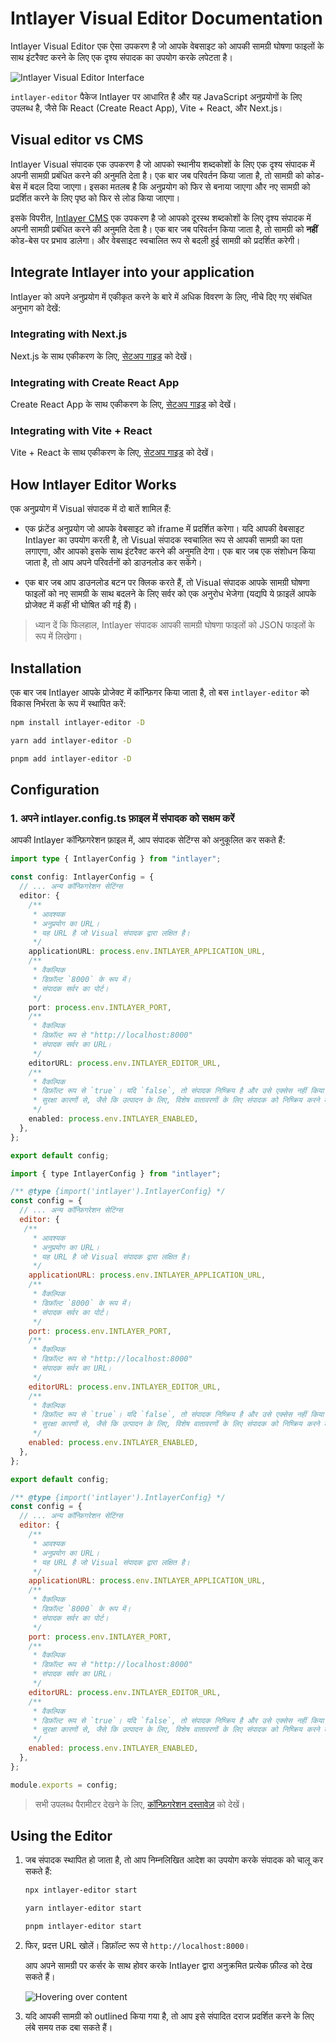 # Intlayer Visual Editor Documentation

Intlayer Visual Editor एक ऐसा उपकरण है जो आपके वेबसाइट को आपकी सामग्री घोषणा फाइलों के साथ इंटरैक्ट करने के लिए एक दृश्य संपादक का उपयोग करके लपेटता है।

![Intlayer Visual Editor Interface](https://github.com/aymericzip/intlayer/blob/main/docs/assets/visual_editor.gif)

`intlayer-editor` पैकेज Intlayer पर आधारित है और यह JavaScript अनुप्रयोगों के लिए उपलब्ध है, जैसे कि React (Create React App), Vite + React, और Next.js।

## Visual editor vs CMS

Intlayer Visual संपादक एक उपकरण है जो आपको स्थानीय शब्दकोशों के लिए एक दृश्य संपादक में अपनी सामग्री प्रबंधित करने की अनुमति देता है। एक बार जब परिवर्तन किया जाता है, तो सामग्री को कोड-बेस में बदल दिया जाएगा। इसका मतलब है कि अनुप्रयोग को फिर से बनाया जाएगा और नए सामग्री को प्रदर्शित करने के लिए पृष्ठ को फिर से लोड किया जाएगा।

इसके विपरीत, [Intlayer CMS](https://github.com/aymericzip/intlayer/blob/main/docs/hi/intlayer_CMS.md) एक उपकरण है जो आपको दूरस्थ शब्दकोशों के लिए दृश्य संपादक में अपनी सामग्री प्रबंधित करने की अनुमति देता है। एक बार जब परिवर्तन किया जाता है, तो सामग्री को **नहीं** कोड-बेस पर प्रभाव डालेगा। और वेबसाइट स्वचालित रूप से बदली हुई सामग्री को प्रदर्शित करेगी।

## Integrate Intlayer into your application

Intlayer को अपने अनुप्रयोग में एकीकृत करने के बारे में अधिक विवरण के लिए, नीचे दिए गए संबंधित अनुभाग को देखें:

### Integrating with Next.js

Next.js के साथ एकीकरण के लिए, [सेटअप गाइड](https://github.com/aymericzip/intlayer/blob/main/docs/hi/intlayer_with_nextjs_15.md) को देखें।

### Integrating with Create React App

Create React App के साथ एकीकरण के लिए, [सेटअप गाइड](https://github.com/aymericzip/intlayer/blob/main/docs/hi/intlayer_with_create_react_app.md) को देखें।

### Integrating with Vite + React

Vite + React के साथ एकीकरण के लिए, [सेटअप गाइड](https://github.com/aymericzip/intlayer/blob/main/docs/hi/intlayer_with_vite+react.md) को देखें।

## How Intlayer Editor Works

एक अनुप्रयोग में Visual संपादक में दो बातें शामिल हैं:

- एक फ़्रंटेंड अनुप्रयोग जो आपके वेबसाइट को iframe में प्रदर्शित करेगा। यदि आपकी वेबसाइट Intlayer का उपयोग करती है, तो Visual संपादक स्वचालित रूप से आपकी सामग्री का पता लगाएगा, और आपको इसके साथ इंटरैक्ट करने की अनुमति देगा। एक बार जब एक संशोधन किया जाता है, तो आप अपने परिवर्तनों को डाउनलोड कर सकेंगे।

- एक बार जब आप डाउनलोड बटन पर क्लिक करते हैं, तो Visual संपादक आपके सामग्री घोषणा फाइलों को नए सामग्री के साथ बदलने के लिए सर्वर को एक अनुरोध भेजेगा (यद्यपि ये फ़ाइलें आपके प्रोजेक्ट में कहीं भी घोषित की गई हैं)।

> ध्यान दें कि फिलहाल, Intlayer संपादक आपकी सामग्री घोषणा फाइलों को JSON फाइलों के रूप में लिखेगा।

## Installation

एक बार जब Intlayer आपके प्रोजेक्ट में कॉन्फ़िगर किया जाता है, तो बस `intlayer-editor` को विकास निर्भरता के रूप में स्थापित करें:

```bash packageManager="npm"
npm install intlayer-editor -D
```

```bash packageManager="yarn"
yarn add intlayer-editor -D
```

```bash packageManager="pnpm"
pnpm add intlayer-editor -D
```

## Configuration

### 1. अपने intlayer.config.ts फ़ाइल में संपादक को सक्षम करें

आपकी Intlayer कॉन्फ़िगरेशन फ़ाइल में, आप संपादक सेटिंग्स को अनुकूलित कर सकते हैं:

```typescript fileName="intlayer.config.ts" codeFormat="typescript"
import type { IntlayerConfig } from "intlayer";

const config: IntlayerConfig = {
  // ... अन्य कॉन्फ़िगरेशन सेटिंग्स
  editor: {
    /**
     * आवश्यक
     * अनुप्रयोग का URL।
     * यह URL है जो Visual संपादक द्वारा लक्षित है।
     */
    applicationURL: process.env.INTLAYER_APPLICATION_URL,
    /**
     * वैकल्पिक
     * डिफ़ॉल्ट `8000` के रूप में।
     * संपादक सर्वर का पोर्ट।
     */
    port: process.env.INTLAYER_PORT,
    /**
     * वैकल्पिक
     * डिफ़ॉल्ट रूप से "http://localhost:8000"
     * संपादक सर्वर का URL।
     */
    editorURL: process.env.INTLAYER_EDITOR_URL,
    /**
     * वैकल्पिक
     * डिफ़ॉल्ट रूप से `true`। यदि `false`, तो संपादक निष्क्रिय है और उसे एक्सेस नहीं किया जा सकता है।
     * सुरक्षा कारणों से, जैसे कि उत्पादन के लिए, विशेष वातावरणों के लिए संपादक को निष्क्रिय करने के लिए इसका उपयोग किया जा सकता है।
     */
    enabled: process.env.INTLAYER_ENABLED,
  },
};

export default config;
```

```javascript fileName="intlayer.config.mjs" codeFormat="esm"
import { type IntlayerConfig } from "intlayer";

/** @type {import('intlayer').IntlayerConfig} */
const config = {
  // ... अन्य कॉन्फ़िगरेशन सेटिंग्स
  editor: {
   /**
     * आवश्यक
     * अनुप्रयोग का URL।
     * यह URL है जो Visual संपादक द्वारा लक्षित है।
     */
    applicationURL: process.env.INTLAYER_APPLICATION_URL,
    /**
     * वैकल्पिक
     * डिफ़ॉल्ट `8000` के रूप में।
     * संपादक सर्वर का पोर्ट।
     */
    port: process.env.INTLAYER_PORT,
    /**
     * वैकल्पिक
     * डिफ़ॉल्ट रूप से "http://localhost:8000"
     * संपादक सर्वर का URL।
     */
    editorURL: process.env.INTLAYER_EDITOR_URL,
    /**
     * वैकल्पिक
     * डिफ़ॉल्ट रूप से `true`। यदि `false`, तो संपादक निष्क्रिय है और उसे एक्सेस नहीं किया जा सकता है।
     * सुरक्षा कारणों से, जैसे कि उत्पादन के लिए, विशेष वातावरणों के लिए संपादक को निष्क्रिय करने के लिए इसका उपयोग किया जा सकता है।
     */
    enabled: process.env.INTLAYER_ENABLED,
  },
};

export default config;
```

```javascript fileName="intlayer.config.cjs" codeFormat="commonjs"
/** @type {import('intlayer').IntlayerConfig} */
const config = {
  // ... अन्य कॉन्फ़िगरेशन सेटिंग्स
  editor: {
    /**
     * आवश्यक
     * अनुप्रयोग का URL।
     * यह URL है जो Visual संपादक द्वारा लक्षित है।
     */
    applicationURL: process.env.INTLAYER_APPLICATION_URL,
    /**
     * वैकल्पिक
     * डिफ़ॉल्ट `8000` के रूप में।
     * संपादक सर्वर का पोर्ट।
     */
    port: process.env.INTLAYER_PORT,
    /**
     * वैकल्पिक
     * डिफ़ॉल्ट रूप से "http://localhost:8000"
     * संपादक सर्वर का URL।
     */
    editorURL: process.env.INTLAYER_EDITOR_URL,
    /**
     * वैकल्पिक
     * डिफ़ॉल्ट रूप से `true`। यदि `false`, तो संपादक निष्क्रिय है और उसे एक्सेस नहीं किया जा सकता है।
     * सुरक्षा कारणों से, जैसे कि उत्पादन के लिए, विशेष वातावरणों के लिए संपादक को निष्क्रिय करने के लिए इसका उपयोग किया जा सकता है।
     */
    enabled: process.env.INTLAYER_ENABLED,
  },
};

module.exports = config;
```

> सभी उपलब्ध पैरामीटर देखने के लिए, [कॉन्फ़िगरेशन दस्तावेज़](https://github.com/aymericzip/intlayer/blob/main/docs/hi/configuration.md) को देखें।

## Using the Editor

1. जब संपादक स्थापित हो जाता है, तो आप निम्नलिखित आदेश का उपयोग करके संपादक को चालू कर सकते हैं:

   ```bash packageManager="npm"
   npx intlayer-editor start
   ```

   ```bash packageManager="yarn"
   yarn intlayer-editor start
   ```

   ```bash packageManager="pnpm"
   pnpm intlayer-editor start
   ```

2. फिर, प्रदत्त URL खोलें। डिफ़ॉल्ट रूप से `http://localhost:8000`।

   आप अपने सामग्री पर कर्सर के साथ होवर करके Intlayer द्वारा अनुक्रमित प्रत्येक फ़ील्ड को देख सकते हैं।

   ![Hovering over content](https://github.com/aymericzip/intlayer/blob/main/docs/assets/intlayer_editor_hover_content.png)

3. यदि आपकी सामग्री को outlined किया गया है, तो आप इसे संपादित दराज प्रदर्शित करने के लिए लंबे समय तक दबा सकते हैं।

